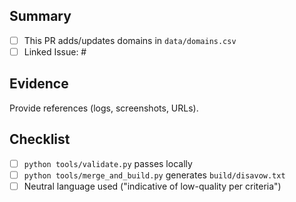 ## Summary
- [ ] This PR adds/updates domains in `data/domains.csv`
- [ ] Linked Issue: #<id>

## Evidence
Provide references (logs, screenshots, URLs).

## Checklist
- [ ] `python tools/validate.py` passes locally
- [ ] `python tools/merge_and_build.py` generates `build/disavow.txt`
- [ ] Neutral language used ("indicative of low-quality per criteria")
